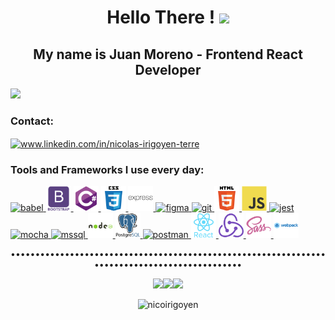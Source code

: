 <h1 align="center" >Hello There ! <img src="https://raw.githubusercontent.com/MartinHeinz/MartinHeinz/master/wave.gif" width="30px"></h1>
<h2 align="center" color= #308446>My name is Juan Moreno - Frontend React Developer</h2>

<img  src="https://analyticsindiamag.com/wp-content/uploads/2018/12/developer-dribbble.gif"/>


<!-- <p align="left"> <a href="https://github.com/ryo-ma/github-profile-trophy"><img src="https://github-profile-trophy.vercel.app/?username=nicoirigoyen" alt="nicoirigoyen" /></a> </p> -->

<!-- - 🔭 Actualmente estoy trabajando en **Pagina Web de TECHO**

- 🌱 Actualmente estoy aprendiendo testing con **Jest**

- 👯 Estoy buscando colaborar en **Proyectos Full-Stack**

- 👨‍💻 Mis proyectos [Deploy en proceso]

- 📫 Contacto **nico.irigoyen.terre@hotmail.com**

- 📄 Conoce mis experiencias [Portfolio](Portfolio)

- ⚡ Hobbies **Deportes** -->

<h3 align="left">Contact:</h3>
<p align="left">
<a href="https://www.linkedin.com/in/juanmoreno7/" target="blank"><img align="center" src="https://raw.githubusercontent.com/rahuldkjain/github-profile-readme-generator/master/src/images/icons/Social/linked-in-alt.svg" alt="www.linkedin.com/in/nicolas-irigoyen-terre" height="30" width="40" /></a>


<h3 align="left">Tools and Frameworks I use every day:</h3>
<p align="left"> <a href="https://babeljs.io/" target="_blank"> <img src="https://www.vectorlogo.zone/logos/babeljs/babeljs-icon.svg" alt="babel" width="40" height="40"/> </a> <a href="https://getbootstrap.com" target="_blank"> <img src="https://raw.githubusercontent.com/devicons/devicon/master/icons/bootstrap/bootstrap-plain-wordmark.svg" alt="bootstrap" width="40" height="40"/> </a> <a href="https://www.w3schools.com/cs/" target="_blank"> <img src="https://raw.githubusercontent.com/devicons/devicon/master/icons/csharp/csharp-original.svg" alt="csharp" width="40" height="40"/> </a> <a href="https://www.w3schools.com/css/" target="_blank"> <img src="https://raw.githubusercontent.com/devicons/devicon/master/icons/css3/css3-original-wordmark.svg" alt="css3" width="40" height="40"/> </a> <a href="https://expressjs.com" target="_blank"> <img src="https://raw.githubusercontent.com/devicons/devicon/master/icons/express/express-original-wordmark.svg" alt="express" width="40" height="40"/> </a> <a href="https://www.figma.com/" target="_blank"> <img src="https://www.vectorlogo.zone/logos/figma/figma-icon.svg" alt="figma" width="40" height="40"/> </a> <a href="https://git-scm.com/" target="_blank"> <img src="https://www.vectorlogo.zone/logos/git-scm/git-scm-icon.svg" alt="git" width="40" height="40"/> </a> <a href="https://www.w3.org/html/" target="_blank"> <img src="https://raw.githubusercontent.com/devicons/devicon/master/icons/html5/html5-original-wordmark.svg" alt="html5" width="40" height="40"/> </a> <a href="https://developer.mozilla.org/en-US/docs/Web/JavaScript" target="_blank"> <img src="https://raw.githubusercontent.com/devicons/devicon/master/icons/javascript/javascript-original.svg" alt="javascript" width="40" height="40"/> </a> <a href="https://jestjs.io" target="_blank"> <img src="https://www.vectorlogo.zone/logos/jestjsio/jestjsio-icon.svg" alt="jest" width="40" height="40"/> </a> <a href="https://mochajs.org" target="_blank"> <img src="https://www.vectorlogo.zone/logos/mochajs/mochajs-icon.svg" alt="mocha" width="40" height="40"/> </a> <a href="https://www.microsoft.com/en-us/sql-server" target="_blank"> <img src="https://www.svgrepo.com/show/303229/microsoft-sql-server-logo.svg" alt="mssql" width="40" height="40"/> </a> <a href="https://nodejs.org" target="_blank"> <img src="https://raw.githubusercontent.com/devicons/devicon/master/icons/nodejs/nodejs-original-wordmark.svg" alt="nodejs" width="40" height="40"/> </a> <a href="https://www.postgresql.org" target="_blank"> <img src="https://raw.githubusercontent.com/devicons/devicon/master/icons/postgresql/postgresql-original-wordmark.svg" alt="postgresql" width="40" height="40"/> </a> <a href="https://postman.com" target="_blank"> <img src="https://www.vectorlogo.zone/logos/getpostman/getpostman-icon.svg" alt="postman" width="40" height="40"/> </a> <a href="https://reactjs.org/" target="_blank"> <img src="https://raw.githubusercontent.com/devicons/devicon/master/icons/react/react-original-wordmark.svg" alt="react" width="40" height="40"/> </a> <a href="https://redux.js.org" target="_blank"> <img src="https://raw.githubusercontent.com/devicons/devicon/master/icons/redux/redux-original.svg" alt="redux" width="40" height="40"/> </a> <a href="https://sass-lang.com" target="_blank"> <img src="https://raw.githubusercontent.com/devicons/devicon/master/icons/sass/sass-original.svg" alt="sass" width="40" height="40"/> </a> <a href="https://webpack.js.org" target="_blank"> <img src="https://raw.githubusercontent.com/devicons/devicon/d00d0969292a6569d45b06d3f350f463a0107b0d/icons/webpack/webpack-original-wordmark.svg" alt="webpack" width="40" height="40"/> </a> </p>



<!-- <p><img align="left" src="https://github-readme-stats.vercel.app/api/top-langs?username=nicoirigoyen&show_icons=true&title_color=00dbaf&text_color=#000000&locale=en&layout=compact" alt="nicoirigoyen" /></p>

<p>&nbsp;<img align="center" src="https://github-readme-stats.vercel.app/api?username=nicoirigoyen&show_icons=true&title_color=#000000&text_color=#000000&hide_border=true&locale=en" alt="nicoirigoyen" /></p>


<p><img align="center" src="https://github-readme-streak-stats.herokuapp.com/?user=nicoirigoyen&theme=dark" alt="nicoirigoyen" /></p>
 -->
 <p align="center">••••••••••••••••••••••••••••••••••••••••••••••••••••••••••••••••••••••••••••••••••••••••••••••</p>
<p align="center">
  <img src="https://media3.giphy.com/media/ln7z2eWriiQAllfVcn/200w.webp" width="100"><img src="https://i.giphy.com/media/eNAsjO55tPbgaor7ma/200w.webp" width="100"><img src="https://i.giphy.com/media/IdyAQJVN2kVPNUrojM/200.webp" width="100">
</p>
<p align="center"> <img src="https://komarev.com/ghpvc/?username=nicoirigoyen&label=Vistas&color=0e75b6&style=flat" alt="nicoirigoyen" /> </p>
